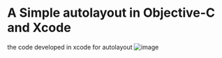 # A Simple autolayout in Objective-C and Xcode
the code developed in xcode for autolayout
![image](https://github.com/mng335n/autolayout/blob/master/autolayout.png)
